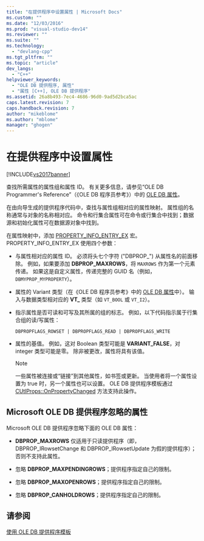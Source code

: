 ```yaml
---
title: "在提供程序中设置属性 | Microsoft Docs"
ms.custom: ""
ms.date: "12/03/2016"
ms.prod: "visual-studio-dev14"
ms.reviewer: ""
ms.suite: ""
ms.technology: 
  - "devlang-cpp"
ms.tgt_pltfrm: ""
ms.topic: "article"
dev_langs: 
  - "C++"
helpviewer_keywords: 
  - "OLE DB 提供程序, 属性"
  - "属性 [C++], OLE DB 提供程序"
ms.assetid: 26a8b493-7ec4-4686-96d0-9ad5d2bca5ac
caps.latest.revision: 7
caps.handback.revision: 7
author: "mikeblome"
ms.author: "mblome"
manager: "ghogen"
---
```

# 在提供程序中设置属性
[!INCLUDE[vs2017banner](../../assembler/inline/includes/vs2017banner.md)]

查找所需属性的属性组和属性 ID。  有关更多信息，请参见“OLE DB Programmer's Reference”（《OLE DB 程序员参考》）中的 [OLE DB 属性](https://msdn.microsoft.com/en-us/library/ms722734.aspx)。  
  
 在由向导生成的提供程序代码中，查找与属性组相对应的属性映射。  属性组的名称通常与对象的名称相对应。  命令和行集合属性可在命令或行集合中找到；数据源和初始化属性可在数据源对象中找到。  
  
 在属性映射中，添加 [PROPERTY\_INFO\_ENTRY\_EX](../../data/oledb/property-info-entry-ex.md) 宏。  PROPERTY\_INFO\_ENTRY\_EX 使用四个参数：  
  
-   与属性相对应的属性 ID。  必须将头七个字符 \("DBPROP\_"\) 从属性名的前面移除。  例如，如果要添加 **DBPROP\_MAXROWS**，将 `MAXROWS` 作为第一个元素传递。  如果这是自定义属性，传递完整的 GUID 名（例如，`DBMYPROP_MYPROPERTY`）。  
  
-   属性的 Variant 类型（在《OLE DB 程序员参考》中的 [OLE DB 属性](https://msdn.microsoft.com/en-us/library/ms722734.aspx)中）。  输入与数据类型相对应的 **VT\_** 类型（如 `VT_BOOL` 或 `VT_I2`）。  
  
-   指示属性是否可读和可写及其所属的组的标志。  例如，以下代码指示属于行集合组的读\/写属性：  
  
    ```  
    DBPROPFLAGS_ROWSET | DBPROPFLAGS_READ | DBPROPFLAGS_WRITE  
    ```  
  
-   属性的基值。  例如，这对 Boolean 类型可能是 **VARIANT\_FALSE**，对 integer 类型可能是零。  除非被更改，属性将具有该值。  
  
    > [!NOTE]
    >  一些属性被连接或“链接”到其他属性，如书签或更新。  当使用者将一个属性设置为 true 时，另一个属性也可以设置。  OLE DB 提供程序模板通过 [CUtlProps::OnPropertyChanged](../../data/oledb/cutlprops-onpropertychanged.md) 方法支持此操作。  
  
## Microsoft OLE DB 提供程序忽略的属性  
 Microsoft OLE DB 提供程序忽略下面的 OLE DB 属性：  
  
-   **DBPROP\_MAXROWS** 仅适用于只读提供程序（即，DBPROP\_IRowsetChange 和 DBPROP\_IRowsetUpdate 为假的提供程序）；否则不支持此属性。  
  
-   忽略 **DBPROP\_MAXPENDINGROWS**；提供程序指定自己的限制。  
  
-   忽略 **DBPROP\_MAXOPENROWS**；提供程序指定自己的限制。  
  
-   忽略 **DBPROP\_CANHOLDROWS**；提供程序指定自己的限制。  
  
## 请参阅  
 [使用 OLE DB 提供程序模板](../../data/oledb/working-with-ole-db-provider-templates.md)